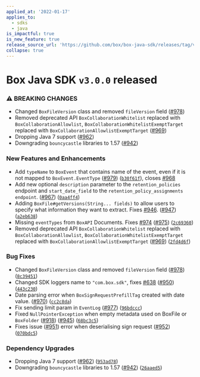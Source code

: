 ```yaml
---
applied_at: '2022-01-17'
applies_to:
  - sdks
  - java
is_impactful: true
is_new_feature: true
release_source_url: 'https://github.com/box/box-java-sdk/releases/tag/v3.0.0'
collapse: true
---
```


# Box Java SDK `v3.0.0` released

### ⚠ BREAKING CHANGES

* Changed `BoxFileVersion` class and removed `fileVersion` field ([#978][1])
* Removed deprecated API `BoxCollaborationWhitelist` replaced with `BoxCollaborationAllowlist`, `BoxCollaborationWhitelistExemptTarget` replaced with `BoxCollaborationAllowlistExemptTarget` ([#969][2])
* Dropping Java 7 support ([#962][3])
* Downgrading `bouncycastle` libraries to 1.57 ([#942][4])

### New Features and Enhancements

* Add `typeName` to `BoxEvent` that contains name of the event, even if it is not mapped to `BoxEvent.EventType` ([#979][5]) ([`b30f61f`][6]), closes [#968][7]
* Add new optional `description` parameter to the `retention_policies` endpoint and `start_date_field` to the `retention_policy_assignments endpoint`. ([#967][8]) ([`0aa4ff4`][9])
* Adding `BoxFile#getVersions(String... fields)` to allow users to specify what information they want to extract. Fixes [#946][10]. ([#947][11]) ([`a2eb638`][12])
* Missing `eventTypes` from `BoxAPI` Documents. Fixes [#974][13] ([#975][14]) ([`2c69360`][15])
* Removed deprecated API `BoxCollaborationWhitelist` replaced with `BoxCollaborationAllowlist`, `BoxCollaborationWhitelistExemptTarget` replaced with `BoxCollaborationAllowlistExemptTarget` ([#969][2]) ([`2fd4d6f`][16])

### Bug Fixes

* Changed `BoxFileVersion` class and removed `fileVersion` field ([#978][1]) ([`8c39451`][17])
* Changed SDK loggers name to `"com.box.sdk"`, fixes [#638][18] ([#950][19]) ([`443c230`][20])
* Date parsing error when `BoxSignRequestPrefillTag` created with date value. ([#970][21]) ([`cc2c8da`][22])
* Fix sending limit param in `EventLog` ([#977][23]) ([`96bdccc`][24])
* Fixed `NullPointerException` when empty metadata used on BoxFile or `BoxFolder` ([#918][25]) ([#945][26]) ([`68bc3c5`][27])
* Fixes issue ([#951][28]) error when deserialising sign request ([#952][29]) ([`070bdc5`][30])

### Dependency Upgrades

* Dropping Java 7 support ([#962][3]) ([`953ad78`][31])
* Downgrading `bouncycastle` libraries to 1.57 ([#942][4]) ([`26aaed5`][32])

[1]: https://github.com/box/box-java-sdk/issues/978

[2]: https://github.com/box/box-java-sdk/issues/969

[3]: https://github.com/box/box-java-sdk/issues/962

[4]: https://github.com/box/box-java-sdk/issues/942

[5]: https://github.com/box/box-java-sdk/issues/979

[6]: https://github.com/box/box-java-sdk/commit/b30f61f8cc9c02a1fc4cd5eb35469749e1a16558

[7]: https://github.com/box/box-java-sdk/issues/968

[8]: https://github.com/box/box-java-sdk/issues/967

[9]: https://github.com/box/box-java-sdk/commit/0aa4ff48a1e035efc9ac6aaa42f18f4c92955b7b

[10]: https://github.com/box/box-java-sdk/issues/946

[11]: https://github.com/box/box-java-sdk/issues/947

[12]: https://github.com/box/box-java-sdk/commit/a2eb63896606a6c00ccee6bd9745f4c51f8d89a2

[13]: https://github.com/box/box-java-sdk/issues/974

[14]: https://github.com/box/box-java-sdk/issues/975

[15]: https://github.com/box/box-java-sdk/commit/2c69360e80b1bdd6213933cf2f4da195d52c92d4

[16]: https://github.com/box/box-java-sdk/commit/2fd4d6f884410c8884c4c038687bfc8f32837b55

[17]: https://github.com/box/box-java-sdk/commit/8c3945167581400043a070c2f6906ef05d3d7b85

[18]: https://github.com/box/box-java-sdk/issues/638

[19]: https://github.com/box/box-java-sdk/issues/950

[20]: https://github.com/box/box-java-sdk/commit/443c23085e55bbcaa1524c5b9e1bf852a1e2a1ce

[21]: https://github.com/box/box-java-sdk/issues/970

[22]: https://github.com/box/box-java-sdk/commit/cc2c8da9ea7d066ae2c247c2de5ac8b8bbba9b99

[23]: https://github.com/box/box-java-sdk/issues/977

[24]: https://github.com/box/box-java-sdk/commit/96bdccc9ca40ed43a6028a2b0d055d9d9a8de525

[25]: https://github.com/box/box-java-sdk/issues/918

[26]: https://github.com/box/box-java-sdk/issues/945

[27]: https://github.com/box/box-java-sdk/commit/68bc3c578d760b7239f6d704fed9bb5a834bf52a

[28]: https://github.com/box/box-java-sdk/issues/951

[29]: https://github.com/box/box-java-sdk/issues/952

[30]: https://github.com/box/box-java-sdk/commit/070bdc56074a1533c41f9085943d09502c79a7f4

[31]: https://github.com/box/box-java-sdk/commit/953ad78ac84833082439d0def1dcc63dc11ac04a

[32]: https://github.com/box/box-java-sdk/commit/26aaed51fd914eaf2061da735f11830524e4cfe4

